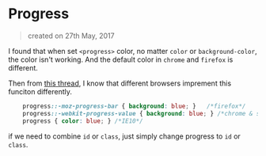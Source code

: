 
# Progress

> created on 27th May, 2017

I found that when set `<progress>` color, no matter `color` or `background-color`, the color isn't working. And the default color in `chrome` and `firefox` is different.

Then from [this thread](https://stackoverflow.com/questions/18368202/how-to-set-color-for-css3-html5-progress-element), I know that different browsers imprement this funciton differently.

```css
    progress::-moz-progress-bar { background: blue; }   /*firefox*/
    progress::-webkit-progress-value { background: blue; } /*chrome & safari*/
    progress { color: blue; } /*IE10*/
```

if we need to combine `id` or `class`, just simply change progress to `id` or `class`.